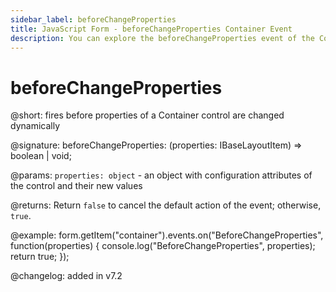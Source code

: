 ```yaml
---
sidebar_label: beforeChangeProperties
title: JavaScript Form - beforeChangeProperties Container Event 
description: You can explore the beforeChangeProperties event of the Container control of Form in the documentation of the DHTMLX JavaScript UI library. Browse developer guides and API reference, try out code examples and live demos, and download a free 30-day evaluation version of DHTMLX Suite 7.
---
```


# beforeChangeProperties

@short: fires before properties of a Container control are changed dynamically

@signature: beforeChangeProperties: (properties: IBaseLayoutItem) => boolean | void;

@params:
`properties: object` - an object with configuration attributes of the control and their new values

@returns:
Return `false` to cancel the default action of the event; otherwise, `true`.

@example:
form.getItem("container").events.on("BeforeChangeProperties", function(properties) {
    console.log("BeforeChangeProperties", properties);
    return true;
});

@changelog: added in v7.2
